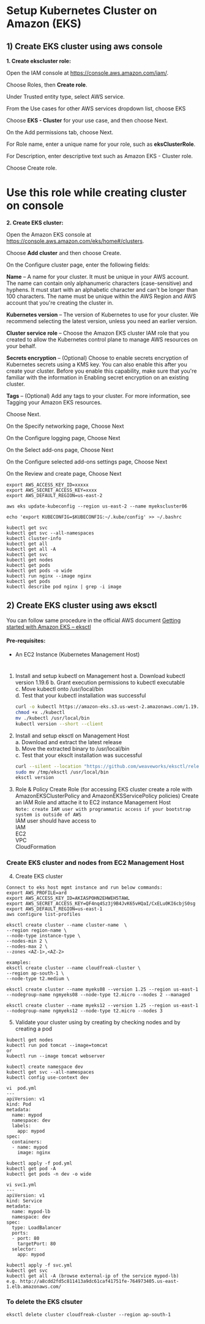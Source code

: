 # Setup Kubernetes Cluster on Amazon (EKS)

## 1) Create EKS cluster using aws console

**1. Create ekscluster role:**
 
Open the IAM console at https://console.aws.amazon.com/iam/.

Choose Roles, then **Create role**.

Under Trusted entity type, select AWS service.

From the Use cases for other AWS services dropdown list, choose EKS

Choose **EKS - Cluster** for your use case, and then choose Next.

On the Add permissions tab, choose Next.

For Role name, enter a unique name for your role, such as **eksClusterRole**.

For Description, enter descriptive text such as Amazon EKS - Cluster role.

Choose Create role.

# Use this role while creating cluster on console
	
**2. Create EKS cluster:**
 
Open the Amazon EKS console at https://console.aws.amazon.com/eks/home#/clusters.

Choose **Add cluster** and then choose Create.

On the Configure cluster page, enter the following fields:

**Name** – A name for your cluster. It must be unique in your AWS account. The name can contain only alphanumeric characters (case-sensitive) and hyphens. It must start with an alphabetic character and can't be longer than 100 characters. The name must be unique within the AWS Region and AWS account that you're creating the cluster in.

**Kubernetes version** – The version of Kubernetes to use for your cluster. We recommend selecting the latest version, unless you need an earlier version.

**Cluster service role** – Choose the Amazon EKS cluster IAM role that you created to allow the Kubernetes control plane to manage AWS resources on your behalf.

**Secrets encryption** – (Optional) Choose to enable secrets encryption of Kubernetes secrets using a KMS key. You can also enable this after you create your cluster. Before you enable this capability, make sure that you're familiar with the information in Enabling secret encryption on an existing cluster.

**Tags** – (Optional) Add any tags to your cluster. For more information, see Tagging your Amazon EKS resources.

Choose Next.

On the Specify networking page, Choose Next 

On the Configure logging page, Choose Next

On the Select add-ons page, Choose Next

On the Configure selected add-ons settings page, Choose Next

On the Review and create page, Choose Next

```
export AWS_ACCESS_KEY_ID=xxxxx
export AWS_SECRET_ACCESS_KEY=xxxx
export AWS_DEFAULT_REGION=us-east-2
	
aws eks update-kubeconfig --region us-east-2 --name myekscluster06

echo 'export KUBECONFIG=$KUBECONFIG:~/.kube/config' >> ~/.bashrc
	
kubectl get svc
kubectl get svc --all-namespaces
kubectl cluster-info 
kubectl get all
kubectl get all -A
kubectl get svc
kubectl get nodes
kubectl get pods 
kubectl get pods -o wide
kubectl run nginx --image nginx
kubectl get pods
kubectl describe pod nginx | grep -i image
```

## 2) Create EKS cluster using aws eksctl

You can follow same procedure in the official  AWS document [Getting started with Amazon EKS – eksctl](https://docs.aws.amazon.com/eks/latest/userguide/getting-started-eksctl.html)   

#### Pre-requisites: 
  - An EC2 Instance (Kubernetes Management Host)
# 
1. Install and setup kubectl on Management host
   a. Download kubectl version 1.19.6 
   b. Grant execution permissions to kubectl executable   
   c. Move kubectl onto /usr/local/bin   
   d. Test that your kubectl installation was successful    
   ```sh
   curl -o kubectl https://amazon-eks.s3.us-west-2.amazonaws.com/1.19.6/2021-01-05/bin/linux/amd64/kubectl
   chmod +x ./kubectl
   mv ./kubectl /usr/local/bin 
   kubectl version --short --client
   ```
2. Install and setup eksctl on Management Host   
   a. Download and extract the latest release   
   b. Move the extracted binary to /usr/local/bin   
   c. Test that your eksclt installation was successful   
   ```sh
   curl --silent --location "https://github.com/weaveworks/eksctl/releases/latest/download/eksctl_$(uname -s)_amd64.tar.gz" | tar xz -C /tmp
   sudo mv /tmp/eksctl /usr/local/bin
   eksctl version
   ```
3. Role & Policy
Create Role (for accessing EKS cluster create a role with AmazonEKSClusterPolicy and AmazonEKSServicePolicy policies)
Create an IAM Role and attache it to EC2 instance Management Host  
   `Note: create IAM user with programmatic access if your bootstrap system is outside of AWS`   
   IAM user should have access to   
   IAM   
   EC2   
   VPC    
   CloudFormation
 
### Create EKS cluster and nodes from EC2 Management Host
4. Create EKS cluster
```
Connect to eks host mgmt instance and run below commands:
export AWS_PROFILE=ard
export AWS_ACCESS_KEY_ID=AKIASPOHN2EHWEH5TAWL
export AWS_SECRET_ACCESS_KEY=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
export AWS_DEFAULT_REGION=us-east-1
aws configure list-profiles

eksctl create cluster --name cluster-name  \
--region region-name \
--node-type instance-type \
--nodes-min 2 \
--nodes-max 2 \ 
--zones <AZ-1>,<AZ-2>
   
examples:
eksctl create cluster --name cloudfreak-cluster \
--region ap-south-1 \
--node-type t2.medium \

eksctl create cluster --name myeks08 --version 1.25 --region us-east-1 --nodegroup-name ngmyeks08 --node-type t2.micro --nodes 2 --managed

eksctl create cluster --name myeks12 --version 1.25 --region us-east-1 --nodegroup-name ngmyeks12 --node-type t2.micro --nodes 3
```
   
5. Validate your cluster using by creating by checking nodes and by creating a pod 
```
kubectl get nodes
kubectl run pod tomcat --image=tomcat 
or 
kubectl run --image tomcat webserver

kubectl create namespace dev
kubectl get svc --all-namespaces
kubectl config use-context dev

vi  pod.yml
---
apiVersion: v1
kind: Pod
metadata:
  name: mypod
  namespace: dev
  labels:
    app: mypod
spec:
  containers:
  - name: mypod
    image: nginx

kubectl apply -f pod.yml
kubectl get pod -A
kubectl get pods -n dev -o wide

vi svc1.yml
---
apiVersion: v1
kind: Service
metadata:
  name: mypod-lb
  namespace: dev
spec:
  type: LoadBalancer
  ports:
  - port: 80
    targetPort: 80
  selector:
    app: mypod

kubectl apply -f svc.yml
kubectl get svc
kubectl get all -A (browse external-ip of the service mypod-lb)
e.g. http://a8cdd2fd5c811413a9dc61caf41751fe-764973405.us-east-1.elb.amazonaws.com/
```
 
   
### To delete the EKS clsuter 
``` 
eksctl delete cluster cloudfreak-cluster --region ap-south-1
```
